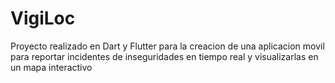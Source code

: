 # VigiLoc
Proyecto realizado en Dart y Flutter para la creacion de una aplicacion movil para reportar incidentes de inseguridades en tiempo real y visualizarlas en un mapa interactivo
